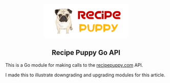 <p align="center">
    <img width="263" height="108" src="recipepuppy.png" alt="centered image" />
</p>

<h2 style="text-align: center">Recipe Puppy Go API</h2>

This is a Go module for making calls to the [recipepuppy.com](http://recipepuppy.com/api) API.

I made this to illustrate downgrading and upgrading modules for this article. 
